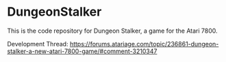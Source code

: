 # DungeonStalker
This is the code repository for Dungeon Stalker, a game for the Atari 7800.

Development Thread:  https://forums.atariage.com/topic/236861-dungeon-stalker-a-new-atari-7800-game/#comment-3210347
